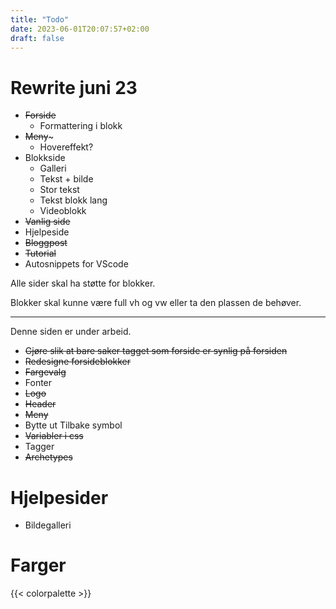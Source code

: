 ```yaml
---
title: "Todo"
date: 2023-06-01T20:07:57+02:00
draft: false
---
```



# Rewrite juni 23

* ~~Forside~~
    * Formattering i blokk
* ~~Meny~~~
    * Hovereffekt?
* Blokkside
    * Galleri
    * Tekst + bilde 
    * Stor tekst
    * Tekst blokk lang
    * Videoblokk
* ~~Vanlig side~~
* Hjelpeside
* ~~Bloggpost~~
* ~~Tutorial~~
* Autosnippets for VScode


Alle sider skal ha støtte for blokker.

Blokker skal kunne være full vh og vw eller ta den plassen de behøver. 

--- 
Denne siden er under arbeid.

* ~~Gjøre slik at bare saker tagget som forside er synlig på forsiden~~
* ~~Redesigne forsideblokker~~
* ~~Fargevalg~~
* Fonter
* ~~Logo~~
* ~~Header~~
* ~~Meny~~
* Bytte ut Tilbake symbol
* ~~Variabler i css~~
* Tagger
* ~~Archetypes~~


# Hjelpesider
* Bildegalleri

# Farger
{{< colorpalette >}}